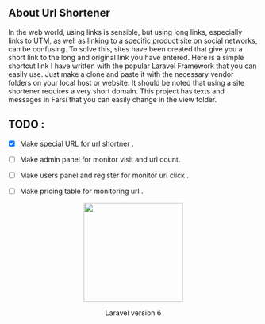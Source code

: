 
## About Url Shortener 

In the web world, using links is sensible, but using long links, especially links to UTM, as well as linking to a specific product site on social networks, can be confusing.
To solve this, sites have been created that give you a short link to the long and original link you have entered.
Here is a simple shortcut link I have written with the popular Laravel Framework that you can easily use. Just make a clone and paste it with the necessary vendor folders on your local host or website.
It should be noted that using a site shortener requires a very short domain.
This project has texts and messages in Farsi that you can easily change in the view folder.



## TODO :

- [x] Make special URL for url shortner .
- [ ] Make admin panel for monitor visit and url count.
- [ ] Make users panel and register for monitor url click .
- [ ] Make pricing table for monitoring url .


<p align="center"><img src="https://res.cloudinary.com/dtfbvvkyp/image/upload/v1566331377/laravel-logolockup-cmyk-red.svg" width="200"></p>
<p align="center">Laravel version 6</p>
